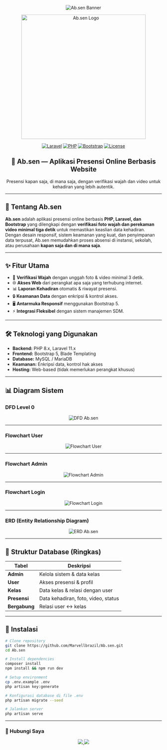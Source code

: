 <p align="center">
  <img src="assets/banner.png" alt="Ab.sen Banner">
</p>


<p align="center">
  <a href="#" target="_blank">
    <img src="public/logo.png" width="400" alt="Ab.sen Logo">
  </a>
</p>

<p align="center">
  <a href="#"><img src="https://img.shields.io/badge/Laravel-11.x-red?logo=laravel" alt="Laravel"></a>
  <a href="#"><img src="https://img.shields.io/badge/PHP-8.x-blue?logo=php" alt="PHP"></a>
  <a href="#"><img src="https://img.shields.io/badge/Bootstrap-5-purple?logo=bootstrap" alt="Bootstrap"></a>
  <a href="#"><img src="https://img.shields.io/badge/License-MIT-green" alt="License"></a>
</p>

<h2 align="center">📌 Ab.sen — Aplikasi Presensi Online Berbasis Website</h2>

<p align="center">
  Presensi kapan saja, di mana saja, dengan verifikasi wajah dan video untuk kehadiran yang lebih autentik.
</p>

---

## 📖 Tentang Ab.sen
**Ab.sen** adalah aplikasi presensi online berbasis **PHP, Laravel, dan Bootstrap** yang dilengkapi dengan **verifikasi foto wajah dan perekaman video minimal tiga detik** untuk memastikan keaslian data kehadiran.  
Dengan desain responsif, sistem keamanan yang kuat, dan penyimpanan data terpusat, Ab.sen memudahkan proses absensi di instansi, sekolah, atau perusahaan **kapan saja dan di mana saja**.

---

## ✨ Fitur Utama
- 📸 **Verifikasi Wajah** dengan unggah foto & video minimal 3 detik.  
- 🌐 **Akses Web** dari perangkat apa saja yang terhubung internet.  
- 📊 **Laporan Kehadiran** otomatis & riwayat presensi.  
- 🔒 **Keamanan Data** dengan enkripsi & kontrol akses.  
- 🖥 **Antarmuka Responsif** menggunakan Bootstrap 5.  
- ⚡ **Integrasi Fleksibel** dengan sistem manajemen SDM.  

---

## 🛠️ Teknologi yang Digunakan
- **Backend:** PHP 8.x, Laravel 11.x  
- **Frontend:** Bootstrap 5, Blade Templating  
- **Database:** MySQL / MariaDB  
- **Keamanan:** Enkripsi data, kontrol hak akses  
- **Hosting:** Web-based (tidak memerlukan perangkat khusus)  

---

## 📊 Diagram Sistem

### DFD Level 0
<p align="center">
  <img src="public/assets/dfd.png" alt="DFD Ab.sen">
</p>

---

### Flowchart User
<p align="center">
  <img src="public/assets/flowchart_user.png" alt="Flowchart User">
</p>

---

### Flowchart Admin
<p align="center">
  <img src="public/assets/flowchart_admin.png" alt="Flowchart Admin">
</p>

---

### Flowchart Login
<p align="center">
  <img src="public/assets/flowchart_login.png" alt="Flowchart Login">
</p>

---

### ERD (Entity Relationship Diagram)
<p align="center">
  <img src="public/assets/erd.png" alt="ERD Ab.sen">
</p>

---

## 📂 Struktur Database (Ringkas)
| Tabel | Deskripsi |
|-------|-----------|
| **Admin** | Kelola sistem & data kelas |
| **User** | Akses presensi & profil |
| **Kelas** | Data kelas & relasi dengan user |
| **Presensi** | Data kehadiran, foto, video, status |
| **Bergabung** | Relasi user ↔ kelas |

---

## 🚀 Instalasi
```bash
# Clone repository
git clone https://github.com/Marvellbrazil/Ab.sen.git
cd Ab.sen

# Install dependencies
composer install
npm install && npm run dev

# Setup environment
cp .env.example .env
php artisan key:generate

# Konfigurasi database di file .env
php artisan migrate --seed

# Jalankan server
php artisan serve

```

---

### 📲 Hubungi Saya
<p align="center">
  <a href="https://instagram.com/username_ig" target="_blank">
    <img src="https://img.shields.io/badge/Instagram-%23E4405F.svg?&style=for-the-badge&logo=instagram&logoColor=white" />
  </a>
  <a href="https://linkedin.com/in/username_linkedin" target="_blank">
    <img src="https://img.shields.io/badge/LinkedIn-%230077B5.svg?&style=for-the-badge&logo=linkedin&logoColor=white" />
  </a>
</p>